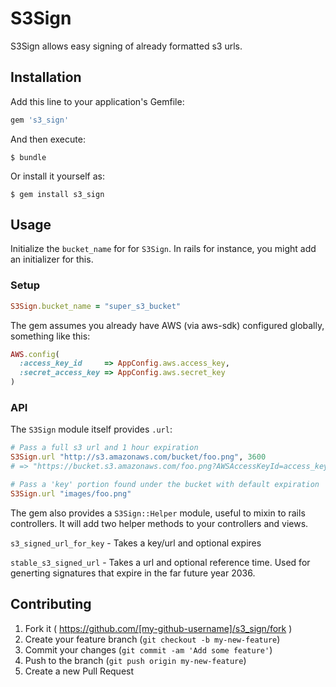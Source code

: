 # S3Sign

S3Sign allows easy signing of already formatted s3 urls.


## Installation

Add this line to your application's Gemfile:

```ruby
gem 's3_sign'
```

And then execute:

    $ bundle

Or install it yourself as:

    $ gem install s3_sign

## Usage

Initialize the `bucket_name` for for `S3Sign`.  In rails for instance,
you might add an initializer for this.

### Setup
```ruby
S3Sign.bucket_name = "super_s3_bucket"
```

The gem assumes you already have AWS (via aws-sdk) configured globally,
something like this:

```ruby
AWS.config(
  :access_key_id     => AppConfig.aws.access_key,
  :secret_access_key => AppConfig.aws.secret_key
)
```

### API

The `S3Sign` module itself provides `.url`:

```ruby
# Pass a full s3 url and 1 hour expiration
S3Sign.url "http://s3.amazonaws.com/bucket/foo.png", 3600
# => "https://bucket.s3.amazonaws.com/foo.png?AWSAccessKeyId=access_key_id&Expires=1427243780&Signature=a3RzDgElxDpSZLgxurZLiw1a6Ny%3D"

# Pass a 'key' portion found under the bucket with default expiration
S3Sign.url "images/foo.png"
```

The gem also provides a `S3Sign::Helper` module, useful to mixin to rails
controllers.  It will add two helper methods to your controllers and views.

`s3_signed_url_for_key` - Takes a key/url and optional expires

`stable_s3_signed_url` - Takes a url and optional reference time.  Used for
generting signatures that expire in the far future year 2036.

## Contributing

1. Fork it ( https://github.com/[my-github-username]/s3_sign/fork )
2. Create your feature branch (`git checkout -b my-new-feature`)
3. Commit your changes (`git commit -am 'Add some feature'`)
4. Push to the branch (`git push origin my-new-feature`)
5. Create a new Pull Request
